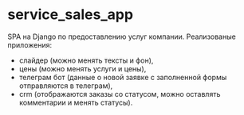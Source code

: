 # service_sales_app
SPA на Django по предоставлению услуг компании.
Реализованые приложения: 
  - слайдер (можно менять тексты и фон), 
  - цены (можно менять услуги и цены), 
  - телеграм бот (данные о новой заявке с заполненной формы отправляются в телеграм),
  - crm (отображаются заказы со статусом, можно оставлять комментарии и менять статусы). 
